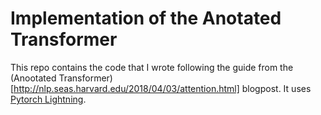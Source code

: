 # Implementation of the Anotated Transformer

This repo contains the code that I wrote following the guide from the (Anootated Transformer)[http://nlp.seas.harvard.edu/2018/04/03/attention.html]
blogpost. It uses [Pytorch Lightning](https://pytorch-lightning.readthedocs.io/en/stable/).
